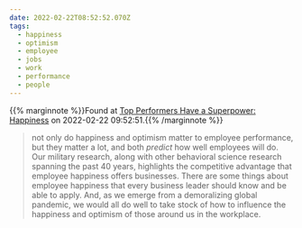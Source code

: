 ```yaml
---
date: 2022-02-22T08:52:52.070Z
tags:
  - happiness
  - optimism
  - employee
  - jobs
  - work
  - performance
  - people
---
```

{{% marginnote %}}Found at [Top Performers Have a Superpower: Happiness](https://sloanreview.mit.edu/article/top-performers-have-a-superpower-happiness/) on 2022-02-22 09:52:51.{{% /marginnote %}}

> not only do happiness and optimism matter to employee performance, but they matter a lot, and both _predict_ how well employees will do. Our military research, along with other behavioral science research spanning the past 40 years, highlights the competitive advantage that employee happiness offers businesses. There are some things about employee happiness that every business leader should know and be able to apply. And, as we emerge from a demoralizing global pandemic, we would all do well to take stock of how to influence the happiness and optimism of those around us in the workplace.

